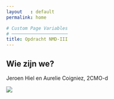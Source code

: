```yaml
---
layout   : default
permalink: home

# Custom Page Variables
# ─────────────────────
title: Opdracht NMD-III
---
```


Wie zijn we?
------------

<p>Jeroen Hiel en Aurelie Coigniez, 2CMO-d</p>
<img src=".. /.. /asset/images/Jeroen.png"></img>